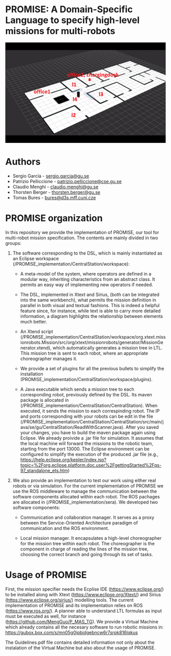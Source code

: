 # PROMISE: A Domain-Specific Language to specify high-level missions for multi-robots

[![IMAGE ALT TEXT HERE](Image/screenshot.png)](https://youtu.be/qhjwVKz80i0})


# Authors
- Sergio García - sergio.garcia@gu.se
- Patrizio Pelliccione - patrizio.pelliccione@cse.gu.se
- Claudio Menghi - claudio.menghi@gu.se
- Thorsten Berger - thorsten.berger@gu.se
- Tomas Bures - bures@d3s.mff.cuni.cze

# PROMISE organization

In this repository we provide the implementation of PROMISE, our tool for multi-robot mission specification. The contents are mainly divided in two groups:

1. The software corresponding to the DSL, which is mainly instantiated as an Eclipse workspace (/PROMISE_implementation/CentralStation/workspace):

	* A meta-model of the system, where operators are defined in a modular way, inheriting characteristics from an abstract class. It permits an easy way of implementing new operators if needed.

	* The DSL, implemented in Xtext and Sirius, (both can be integrated into the same workbench), what permits the mission definition in parallel in both visual and textual fashions. This is indeed a helpful feature since, for instance, while text is able to carry more detailed information, a diagram highlights the relationship between elements much better.

	* An Xtend script (/PROMISE_implementation/CentralStation/workspace/org.xtext.missionrobots.Mission/src/org/xtext/missionrobots/generator/MissionGenerator.xtend), which automatically generates a mission tree in LTL. This mission tree is sent to each robot, where an appropriate choreographer manages it.

    * We provide a set of plugins for all the previous bullets to simplify the installation (PROMISE_implementation/CentralStation/workspace/plugins).

	* A Java executable which sends a mission tree to each corresponding robot, previously defined by the DSL. Its maven package is allocated in (/PROMISE_implementation/CentralStation/CentralStation). When executed, it sends the mission to each correspinding robot. The IP and ports corresponding with your robots can be edit in the file (/PROMISE_implementation/CentralStation/CentralStation/src/main/java/se/gu/CentralStation/ReadWithScanner.java). After you saved your changes, you have to build the maven package again using Eclipse. We already proivide a .jar file for simulation. It assumes that the local machine will forward the missions to the robotic team, starting from the port 13000. The Eclipse environment can be configured to simplify the execution of the produced .jar file (e.g., https://help.eclipse.org/kepler/index.jsp?topic=%2Forg.eclipse.platform.doc.user%2FgettingStarted%2Fqs-97_standalone_ets.htm)

    
2. We also provide an implementation to test our work using either real robots or via simulation. For the current implementation of PROMISE we use the ROS middleware to manage the communication between the software components allocated within each robot. The ROS pachages are allocated in (/PROMISE_implementation/sera). We developed two software components:

	* Communication and collaboration manager. It serves as a proxy between the Service-Oriented Architecture paradigm of communication and the ROS environment. 

	* Local mission manager. It encapsulates a high-level choreographer for the mission tree within each robot. The choreographer is the component in charge of reading the lines of the mission tree, choosing the correct branch and going through its set of tasks. 

# Usage of PROMISE

First, the mission specifier needs the Ecplise IDE (https://www.eclipse.org/) to be installed along with Xtext (https://www.eclipse.org/Xtext/) and Sirius (https://www.eclipse.org/sirius/) modelling tools. The current implementation of PROMISE and its implementation relies on ROS (https://www.ros.org/). A planner able to understand LTL formulas as input must be executed as well, for instance (https://github.com/MengGuo/P_MAS_TG). We provide a Virtual Machine which already contains all the necesary software to run robotic missions in: https://gubox.box.com/s/mn05g0ipbjdgebncw6r7srpk816lqkus

The Guidelines.pdf file contains detailed information not only about the instalation of the Virtual Machine but also about the usage of PROMISE.